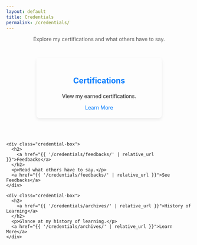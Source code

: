 ```yaml
---
layout: default
title: Credentials
permalink: /credentials/
---
```


<div class="credentials-index-page">
  <p style="text-align: center; color: #555; margin-bottom: 3em;">Explore my certifications and what others have to say.</p>

  <div class="credentials-grid">
    <div class="credential-box">
      <h2>
        <a href="{{ '/credentials/certifications/' | relative_url }}">Certifications</a>
      </h2>
      <p>View my earned certifications.</p>
      <a href="{{ '/credentials/certifications/' | relative_url }}">Learn More</a>
    </div>

    <div class="credential-box">
      <h2>
        <a href="{{ '/credentials/feedbacks/' | relative_url }}">Feedbacks</a>
      </h2>
      <p>Read what others have to say.</p>
      <a href="{{ '/credentials/feedbacks/' | relative_url }}">See Feedbacks</a>
    </div>

    <div class="credential-box">
      <h2>
        <a href="{{ '/credentials/archives/' | relative_url }}">History of Learning</a>
      </h2>
      <p>Glance at my history of learning.</p>
      <a href="{{ '/credentials/archives/' | relative_url }}">Learn More</a>
    </div>
  </div>
</div>

<style>
  .credentials-grid {
    display: flex;
    justify-content: center;
    gap: 30px;
    flex-wrap: wrap;
  }

  .credential-box {
    flex: 1 1 250px;
    max-width: 300px;
    padding: 20px;
    margin-bottom: 20px;
    border-radius: 8px;
    box-shadow: 0 4px 8px rgba(0, 0, 0, 0.08);
    transition: transform 0.3s ease-in-out;
    text-align: center;
  }

  .credential-box h2 {
    color: #333;
    margin-bottom: 1em;
  }

  .credential-box a {
    color: #007bff;
    text-decoration: none;
    transition: color 0.3s ease;
  }

  .credential-box a:hover {
    color: #0056b3;
  }

  .credential-box:hover {
    transform: translateY(-5px);
    box-shadow: 0 6px 12px rgba(0, 0, 0, 0.12);
  }

  @media (max-width: 768px) {
    .credentials-grid {
      flex-direction: column;
      align-items: center;
    }

    .credential-box {
      width: 90%;
      max-width: none;
    }
  }
</style>